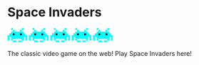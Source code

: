 # Space Invaders

![space-invader](./public/sprites/space-invader.png) ![space-invader](./public/sprites/space-invader.png) ![space-invader](./public/sprites/space-invader.png) ![space-invader](./public/sprites/space-invader.png) ![space-invader](./public/sprites/space-invader.png)

The classic video game on the web! Play Space Invaders here!
